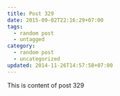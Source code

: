 ```yaml
---
title: Post 329
date: 2015-09-02T22:16:29+07:00
tags:
  - random post
  - untagged
category:
  - random post
  - uncategorized
updated: 2014-11-26T14:57:58+07:00
---
```

This is content of post 329